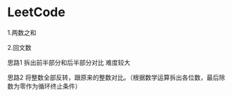 # LeetCode
1.两数之和

2.回文数

思路1 拆出前半部分和后半部分对比 难度较大

思路2 将整数全部反转，跟原来的整数对比。（根据数学运算拆出各位数，最后除数为零作为循环终止条件）
